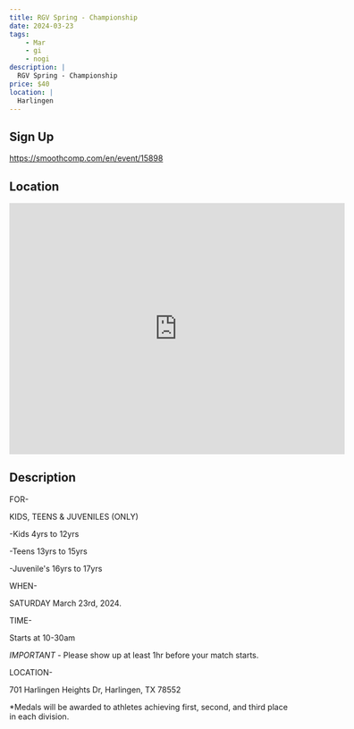 ```yaml
---
title: RGV Spring - Championship
date: 2024-03-23
tags:
    - Mar
    - gi 
    - nogi 
description: |
  RGV Spring - Championship
price: $40
location: |
  Harlingen
---
```

## Sign Up
https://smoothcomp.com/en/event/15898

## Location
<iframe src="https://www.google.com/maps/embed?pb=!1m18!1m12!1m3!1d12345.6789!2d-97.7238134!3d26.1991099!2m3!1f0!2f0!3f0!3m2!1i1024!2i768!4f13.1!3m3!1m2!1s0x0%3A0x0!2z26.1991099!5e0!3m2!1sen!2sus!4v1234567890" width="600" height="450" style="border:0;" allowfullscreen="" loading="lazy"></iframe>

## Description
FOR-


KIDS, TEENS & JUVENILES (ONLY)


-Kids 4yrs to 12yrs 


-Teens 13yrs to 15yrs 


-Juvenile's 16yrs to 17yrs 


WHEN- 


SATURDAY March 23rd, 2024. 


TIME- 


Starts at 10-30am


*IMPORTANT* - Please show up at least 1hr before your match starts. 


LOCATION- 


701 Harlingen Heights Dr, Harlingen, TX 78552


*Medals will be awarded to athletes achieving first, second, and third place in each division.